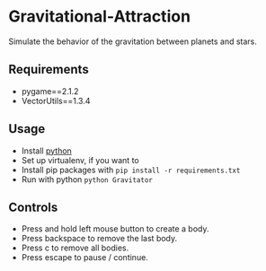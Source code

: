 # Gravitational-Attraction
Simulate the behavior of the gravitation between planets and stars.

## Requirements
* pygame==2.1.2
* VectorUtils==1.3.4

## Usage
* Install [python](https://www.python.org/downloads/)
* Set up virtualenv, if you want to
* Install pip packages with ```pip install -r requirements.txt```
* Run with python ```python Gravitator```

## Controls
* Press and hold left mouse button to create a body.
* Press backspace to remove the last body.
* Press c to remove all bodies.
* Press escape to pause / continue.

